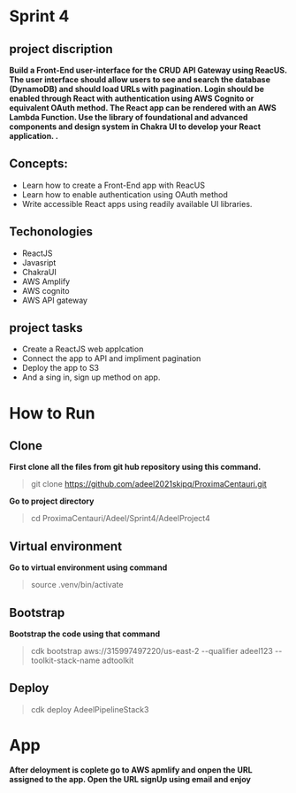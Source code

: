 # Sprint 4

## project discription
**__Build a Front-End user-interface for the CRUD API Gateway using ReacUS. The user interface should allow users to see and search the database (DynamoDB) and should load URLs with pagination. Login should be enabled through React with authentication using AWS Cognito or equivalent OAuth method. The React app can be rendered with an AWS Lambda Function. Use the library of foundational and advanced components and design system in Chakra UI to develop your React application. .__**

## Concepts:

* Learn how to create a Front-End app with ReacUS 
* Learn how to enable authentication using OAuth method
* Write accessible React apps using readily available UI libraries. 

 
## Techonologies

* ReactJS
* Javasript
* ChakraUI
* AWS Amplify
* AWS cognito
* AWS API gateway

## project tasks
* Create a ReactJS web applcation
* Connect the app to API and impliment pagination
* Deploy the app to S3
* And a sing in, sign up method on app.

# How to Run

## Clone

**First clone all the files from git hub repository using this command.**

> git clone https://github.com/adeel2021skipq/ProximaCentauri.git

**Go to project directory**

> cd ProximaCentauri/Adeel/Sprint4/AdeelProject4

## Virtual environment

**Go to virtual environment using command**

> source .venv/bin/activate

## Bootstrap

**Bootstrap the code using that command**

> cdk bootstrap aws://315997497220/us-east-2 --qualifier adeel123 --toolkit-stack-name adtoolkit

## Deploy

> cdk deploy AdeelPipelineStack3

# App
**After deloyment is coplete go to AWS apmlify and onpen the URL assigned to the app. Open the URL signUp using email and enjoy**